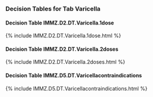 ### Decision Tables for Tab  Varicella
#### Decision Table IMMZ.D2.DT.Varicella.1dose
{% include IMMZ.D2.DT.Varicella.1dose.html %}
#### Decision Table IMMZ.D2.DT.Varicella.2doses
{% include IMMZ.D2.DT.Varicella.2doses.html %}
#### Decision Table IMMZ.D5.DT.Varicellacontraindications
{% include IMMZ.D5.DT.Varicellacontraindications.html %}

